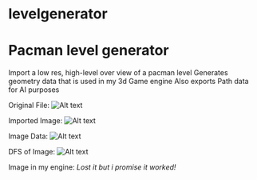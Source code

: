 # levelgenerator
# Pacman level generator
Import a low res, high-level over view of a pacman level
Generates geometry data that is used in my 3d Game engine
Also exports Path data for AI purposes

Original File:
![Alt text](screenshots/pacmap001)

Imported Image:
![Alt text](screenshots/2024-06-26-00-29-53-Clipboard)

Image Data:
![Alt text](screenshots/2024-06-26-00-31-06-Clipboard)

DFS of Image:
![Alt text](screenshots/2024-06-26-00-41-48-Clipboard)

Image in my engine:
*Lost it but i promise it worked!*

